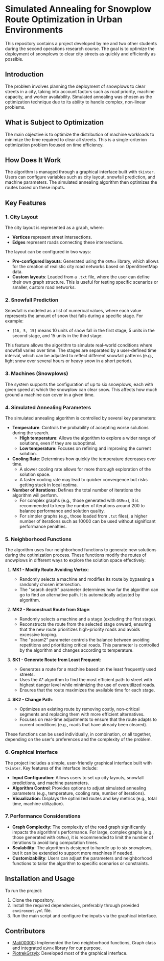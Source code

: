 # Simulated Annealing for Snowplow Route Optimization in Urban Environments

This repository contains a project developed by me and two other students during the second operations research course. The goal is to optimize the deployment of snowplows to clear city streets as quickly and efficiently as possible.


## Introduction
The problem involves planning the deployment of snowplows to clear streets in a city, taking into account factors such as road priority, machine capacity, and worker availability. Simulated annealing was chosen as the optimization technique due to its ability to handle complex, non-linear problems.



## What is Subject to Optimization
The main objective is to optimize the distribution of machine workloads to minimize the time required to clear all streets. This is a single-criterion optimization problem focused on time efficiency.



## How Does It Work
The algorithm is managed through a graphical interface built with `tkinter`. Users can configure variables such as city layout, snowfall prediction, and machine parameters. The simulated annealing algorithm then optimizes the routes based on these inputs.



## Key Features

### 1. **City Layout**
The city layout is represented as a graph, where:
- **Vertices** represent street intersections.
- **Edges** represent roads connecting these intersections.

The layout can be configured in two ways:
- **Pre-configured layouts**: Generated using the `OSMnx` library, which allows for the creation of realistic city road networks based on OpenStreetMap data.
- **Custom layouts**: Loaded from a `.txt` file, where the user can define their own graph structure. This is useful for testing specific scenarios or smaller, custom road networks.


### 2. **Snowfall Prediction**
Snowfall is modeled as a list of numerical values, where each value represents the amount of snow that falls during a specific stage. For example:
- `[10, 5, 15]` means 10 units of snow fall in the first stage, 5 units in the second stage, and 15 units in the third stage.

This feature allows the algorithm to simulate real-world conditions where snowfall varies over time. The stages are separated by a user-defined time interval, which can be adjusted to reflect different snowfall patterns (e.g., light snow over several hours or heavy snow in a short period).



### 3. **Machines (Snowplows)**
The system supports the configuration of up to six snowplows, each with given speed at which the snowplow can clear snow. This affects how much ground a machine can cover in a given time.


### 4. **Simulated Annealing Parameters**
The simulated annealing algorithm is controlled by several key parameters:
- **Temperature**: Controls the probability of accepting worse solutions during the search.
  - **High temperature**: Allows the algorithm to explore a wider range of solutions, even if they are suboptimal.
  - **Low temperature**: Focuses on refining and improving the current solution.
- **Cooling Rate**: Determines how quickly the temperature decreases over time.
  - A slower cooling rate allows for more thorough exploration of the solution space.
  - A faster cooling rate may lead to quicker convergence but risks getting stuck in local optima.
- **Number of Iterations**: Defines the total number of iterations the algorithm will perform.
  - For complex graphs (e.g., those generated with `OSMnx`), it is recommended to keep the number of iterations around 200 to balance performance and solution quality.
  - For simpler graphs (e.g., those loaded from `.txt` files), a higher number of iterations such as 10000 can be used without significant performance penalties.



### 5. **Neighborhood Functions**
The algorithm uses four neighborhood functions to generate new solutions during the optimization process. These functions modify the routes of snowplows in different ways to explore the solution space effectively:

1. **MK1 - Modify Route Avoiding Vertex**:
   - Randomly selects a machine and modifies its route by bypassing a randomly chosen intersection.
   - The "search depth" parameter determines how far the algorithm can go to find an alternative path. It is automatically adjusted by algorithm.

2. **MK2 - Reconstruct Route from Stage**:
   - Randomly selects a machine and a stage (excluding the first stage).
   - Reconstructs the route from the selected stage onward, ensuring that the new route prioritizes high-priority roads and avoids excessive looping.
   - The "param2" parameter controls the balance between avoiding repetitions and prioritizing critical roads. This parameter is controlled by the algorithm and changes according to temperature.

3. **SK1 - Generate Route from Least Frequent**:
   - Generates a route for a machine based on the least frequently used streets.
   - Uses the A* algorithm to find the most efficient path to street with highest danger level while minimizing the use of overutilized roads.
   - Ensures that the route maximizes the available time for each stage.

4. **SK2 - Change Path**:
   - Optimizes an existing route by removing costly, non-critical segments and replacing them with more efficient alternatives.
   - Focuses on real-time adjustments to ensure that the route adapts to current conditions (e.g., roads that have already been cleared).

These functions can be used individually, in combination, or all together, depending on the user's preferences and the complexity of the problem.



### 6. **Graphical Interface**
The project includes a simple, user-friendly graphical interface built with `tkinter`. Key features of the interface include:
- **Input Configuration**: Allows users to set up city layouts, snowfall predictions, and machine parameters.
- **Algorithm Control**: Provides options to adjust simulated annealing parameters (e.g., temperature, cooling rate, number of iterations).
- **Visualization**: Displays the optimized routes and key metrics (e.g., total time, machine utilization).



### 7. **Performance Considerations**
- **Graph Complexity**: The complexity of the road graph significantly impacts the algorithm's performance. For large, complex graphs (e.g., those generated with `OSMnx`), it is recommended to limit the number of iterations to avoid long computation times.
- **Scalability**: The algorithm is designed to handle up to six snowplows, but it can be extended to support more machines if needed.
- **Customizability**: Users can adjust the parameters and neighborhood functions to tailor the algorithm to specific scenarios or constraints.



## Installation and Usage
To run the project:
1. Clone the repository.
2. Install the required dependencies, preferably through provided `enviroment.yml` file.
3. Run the main script and configure the inputs via the graphical interface.



## Contributors
- [Mati00000](https://github.com/Mati00000): Implemented the two neighborhood functions, Graph class and integrated `OSMnx` library for our purpose.
- [PiotrekGrzyb](https://github.com/PiotrekGrzyb): Developed most of the graphical interface.
